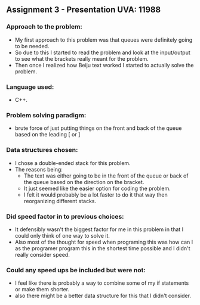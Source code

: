 ## Assignment 3 - Presentation UVA: 11988

### Approach to the problem:

- My first approach to this problem was that queues were definitely going to be needed.
- So due to this I started to read the problem and look at the input/output to see what the brackets really meant for the problem.
- Then once I realized how Beiju text worked I started to actually solve the problem.

### Language used:

- C++.

### Problem solving paradigm:

- brute force of just putting things on the front and back of the queue based on the leading [ or ]

### Data structures chosen:

- I chose a double-ended stack for this problem.
- The reasons being:
    - The text was either going to be in the front of the queue or back of the queue based on the direction on the bracket.
    - It just seemed like the easier option for coding the problem.
    - I felt it would probably be a lot faster to do it that way then reorganizing different stacks.

### Did speed factor in to previous choices:

- It defensibly wasn't the biggest factor for me in this problem in that I could only think of one way to solve it.
- Also most of the thought for speed when programing this was how can I as the programer program this in the shortest time possible and I didn't really consider speed.

### Could any speed ups be included but were not:

- I feel like there is probably a way to combine some of my if statements or make them shorter.
- also there might be a better data structure for this that I didn't consider.
